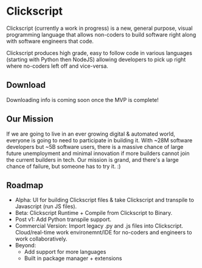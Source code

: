 # Clickscript

Clickscript (currently a work in progress) is a new, general purpose, visual programming language that allows non-coders to build software right along with software engineers that code.

Clickscript produces high grade, easy to follow code in various languages (starting with Python then NodeJS) allowing developers to pick up right where no-coders left off and vice-versa.

## Download

Downloading info is coming soon once the MVP is complete!

## Our Mission

If we are going to live in an ever growing digital & automated world, everyone is going to need to participate in building it. With ~28M software developers but ~5B software users, there is a massive chance of large future unemployment and minimal innovation if more builders cannot join the current builders in tech. Our mission is grand, and there's a large chance of failure, but someone has to try it. :) 

## Roadmap
- Alpha: UI for building Clickscript files & take Clickscript and transpile to Javascript (run JS files).
- Beta: Clickscript Runtime + Compile from Clickscript to Binary.
- Post v1: Add Python transpile support.
- Commercial Version: Import legacy .py and .js files into Clickscript. Cloud/real-time work environemnt/IDE for no-coders and engineers to work collaboratively.
- Beyond: 
    * Add support for more languages
    * Built in package manager + extensions
    